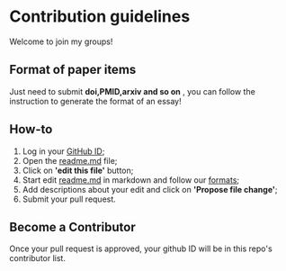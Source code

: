 # Contribution guidelines

Welcome to join my groups!

## Format of paper items

Just need to submit __doi,PMID,arxiv and so on__ , you can follow the instruction to generate the format of an essay!

## How-to

1. Log in your [GitHub ID](https://github.com/);
2. Open the [readme.md](https://github.com/Peldom/papers_for_protein_design_using_DL/blob/main/README.md) file;
3. Click on **'edit this file'** button;
4. Start edit [readme.md](https://github.com/Peldom/papers_for_protein_design_using_DL/blob/main/README.md) in markdown and follow our [formats](#format-of-paper-items);
5. Add descriptions about your edit and click on **'Propose file change'**;
6. Submit your pull request.

## Become a Contributor

Once your pull request is approved, your github ID will be in this repo's contributor list.
